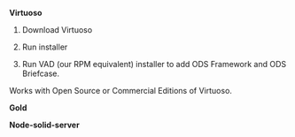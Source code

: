 

**Virtuoso**

1. Download Virtuoso 

2. Run installer

3. Run VAD \(our RPM equivalent\) installer to add ODS Framework and ODS Briefcase. 

Works with Open Source or Commercial Editions of Virtuoso.

**Gold**

**Node-solid-server**

